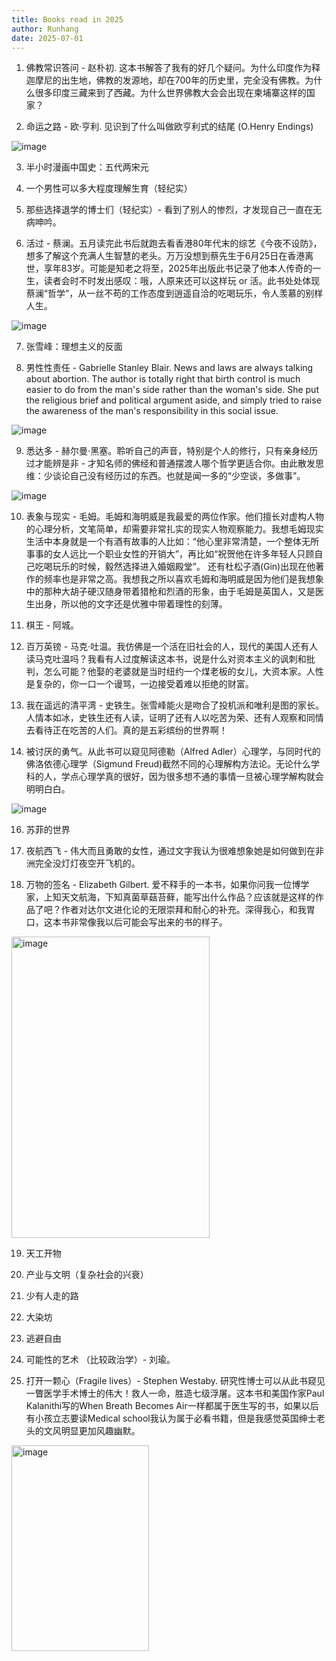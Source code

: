 ```yaml
---
title: Books read in 2025
author: Runhang
date: 2025-07-01
---
```


1. 佛教常识答问 - 赵朴初. 这本书解答了我有的好几个疑问。为什么印度作为释迦摩尼的出生地，佛教的发源地，却在700年的历史里，完全没有佛教。为什么很多印度三藏来到了西藏。为什么世界佛教大会会出现在柬埔寨这样的国家？

2. 命运之路 - 欧·亨利. 见识到了什么叫做欧亨利式的结尾 (O.Henry Endings)

![image](https://github.com/user-attachments/assets/b729ee6f-e804-4f69-8212-e7fad66d302a)

3. 半小时漫画中国史：五代两宋元

4. 一个男性可以多大程度理解生育（轻纪实）

5. 那些选择退学的博士们（轻纪实）- 看到了别人的惨烈，才发现自己一直在无病呻吟。

6. 活过 - 蔡澜。五月读完此书后就跑去看香港80年代末的综艺《今夜不设防》，想多了解这个充满人生智慧的老头。万万没想到蔡先生于6月25日在香港离世，享年83岁。可能是知老之将至，2025年出版此书记录了他本人传奇的一生，读者会时不时发出感叹：哦，人原来还可以这样玩 or 活。此书处处体现蔡澜“哲学”，从一丝不苟的工作态度到逍遥自洽的吃喝玩乐，令人羡慕的别样人生。

![image](https://github.com/user-attachments/assets/58a18d90-61ce-40c1-b097-be8d6d426db0)

7. 张雪峰：理想主义的反面

8. 男性性责任 - Gabrielle Stanley Blair. News and laws are always talking about abortion. The author is totally right that birth control is much easier to do from the man's side rather than the woman's side. She put the religious brief and political argument aside,  and simply tried to raise the awareness of the man's responsibility in this social issue. 

![image](https://github.com/user-attachments/assets/7bd435aa-c246-44cb-aaa0-a896dadc1dc7)


9. 悉达多 - 赫尔曼·黑塞。聆听自己的声音，特别是个人的修行，只有亲身经历过才能辨是非 - 才知名师的佛经和普通摆渡人哪个哲学更适合你。由此散发思维：少谈论自己没有经历过的东西。也就是闻一多的“少空谈，多做事”。

![image](https://github.com/user-attachments/assets/aad6227f-f686-49a7-921f-5ff69548b1d3)


10. 表象与现实 - 毛姆。毛姆和海明威是我最爱的两位作家。他们擅长对虚构人物的心理分析，文笔简单，却需要非常扎实的现实人物观察能力。我想毛姆现实生活中本身就是一个有酒有故事的人比如：“他心里非常清楚，一个整体无所事事的女人远比一个职业女性的开销大”，再比如“祝贺他在许多年轻人只顾自己吃喝玩乐的时候，毅然选择进入婚姻殿堂”。
还有杜松子酒(Gin)出现在他著作的频率也是非常之高。我想我之所以喜欢毛姆和海明威是因为他们是我想象中的那种大胡子硬汉随身带着猎枪和烈酒的形象，由于毛姆是英国人，又是医生出身，所以他的文字还是优雅中带着理性的刻薄。

11. 棋王 - 阿城。

12. 百万英镑 - 马克·吐温。我仿佛是一个活在旧社会的人，现代的美国人还有人读马克吐温吗？我看有人过度解读这本书，说是什么对资本主义的讽刺和批判，怎么可能？他娶的老婆就是当时纽约一个煤老板的女儿，大资本家。人性是复杂的，你一口一个谩骂，一边接受着难以拒绝的财富。

13. 我在遥远的清平湾 - 史铁生。张雪峰能火是吻合了投机派和唯利是图的家长。人情本如冰，史铁生还有人读，证明了还有人以吃苦为荣、还有人观察和同情去看待正在吃苦的人们。真的是五彩缤纷的世界啊！

14. 被讨厌的勇气。从此书可以窥见阿德勒（Alfred Adler）心理学，与同时代的佛洛依德心理学（Sigmund Freud)截然不同的心理解构方法论。无论什么学科的人，学点心理学真的很好，因为很多想不通的事情一旦被心理学解构就会明明白白。

![image](https://github.com/user-attachments/assets/cb36169f-f5a6-46a8-9e57-4b46ad94a0f0)


16. 苏菲的世界

17. 夜航西飞 - 伟大而且勇敢的女性，通过文字我认为很难想象她是如何做到在非洲完全没灯灯夜空开飞机的。

18. 万物的签名 - Elizabeth Gilbert. 爱不释手的一本书，如果你问我一位博学家，上知天文航海，下知真菌草菇苔藓，能写出什么作品？应该就是这样的作品了吧？作者对达尔文进化论的无限崇拜和耐心的补充。深得我心，和我胃口，这本书非常像我以后可能会写出来的书的样子。

<img width="317" height="482" alt="image" src="https://github.com/user-attachments/assets/5e58fc31-7e14-48f1-9e09-d745193e1f1c" />

19. 天工开物

20. 产业与文明（复杂社会的兴衰）

21. 少有人走的路

22. 大染坊

23. 逃避自由

24. 可能性的艺术 （比较政治学）- 刘瑜。

25. 打开一颗心（Fragile lives）- Stephen Westaby. 研究性博士可以从此书窥见一瞥医学手术博士的伟大！救人一命，胜造七级浮屠。这本书和美国作家Paul Kalanithi写的When Breath Becomes Air一样都属于医生写的书，如果以后有小孩立志要读Medical school我认为属于必看书籍，但是我感觉英国绅士老头的文风明显更加风趣幽默。

<img width="220" height="329" alt="image" src="https://github.com/user-attachments/assets/10b906a1-8e90-4c23-80d6-3b6bcb75b566" />




